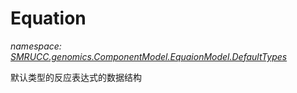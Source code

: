 ﻿# Equation
_namespace: [SMRUCC.genomics.ComponentModel.EquaionModel.DefaultTypes](./index.md)_

默认类型的反应表达式的数据结构




